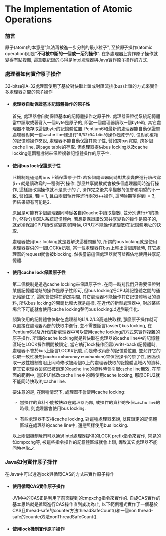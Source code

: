 # The Implementation of Atomic Operations

### 前言

原子\(atom\)的本意是"無法再被進一步分割的最小粒子", 至於原子操作\(atomic operation\)則是"**不可被中斷的一個或一系列操作**". 在多處理器上實作原子操作就變得有點複雜, 這篇要紀錄的心得是Intel處理器與Java實作原子操作的方式.

### 處理器如何實作原子操作

32-bits的IA-32處理器使用了基於對快取上鎖或對匯流排\(bus\)上鎖的方式來實作多處理器之間的原子操作

* #### 處理器自動保證基本記憶體操作的原子性

  首先, 處理器會自動保證基本的記憶體操作之原子性. 處理器保證從系統記憶體當中讀取或著寫入一個byte是原子的, 即當一個處理器讀取一個byte時, 其它處理器不能存取這個byte的記憶體位置. Pentium6和最新的處理器能自動保證單處理器對同一個cache line裡進行16/32/64 bits的操作是原子的, 但對於複雜的記憶體操作來說, 處理器不能自動保證其原子性, 譬如跨bus寬度, 跨多個cache line, 跨page table的存取. 但處理器提供bus locking以及cache locking這兩種機制來保證複雜記憶體操作的原子性.

* #### 使用bus lock保證原子性

  此機制是通過對bus上鎖保證原子性: 若多個處理器同時對共享變數進行讀改寫\(i++就是讀改寫的一種例子\)操作, 那麼共享變數就會被多個處理器同時進行操作, 這樣讀改寫操作就不是原子的了, 操作完之後共享變數的值會和期望的不一致, 譬如說, 若i = 1, 且由兩個執行序進行兩次i++操作, 這時候期望得到i = 3, 但結果卻有可能是2.

  原因是可能有多個處理器同時從各自的cache中讀取變數i, 並分別進行+1的操作, 然後分別寫入系統記憶體內. 若想要保證讀改寫共享變數的操作是原子的, 就必須保證CPU1讀改寫變數i的時候, CPU2不能操作該變數i在記憶體地址的快取.

  處理器使用bus locking就是要解決這種問題的, 所謂的bus locking就是使用處理器提供的一個LOCK\#訊號, 當一個處理器在bus上輸出這個訊號時, 其它處理器的request就會被blocking, 然後當前這個處理器就可以獨佔地使用共享記憶體.

* #### 使用cache lock保證原子性

  第二個機制是通過cache locking來保證原子性. 在同一時刻我們只需要保證對某個記憶體地址的操作是原子性即可, 但bus locking把CPU與記憶體之間的通訊給鎖住了, 這就會使得在鎖定期間, 其它處理器不能操作其它記憶體地址的資料, 所以bus locking的開銷比較大就是這樣, 在近代的新型處理器中, 對於某些場合下可能就會使用cache locking替代bus locking以達到最佳化.

  頻繁使用的記憶體會快取在處理器的L1/L2/L3高速快取裡, 那麼原子操作就可以直接在處理器內部的快取中進行, 並不需要斷言\(assert\)bus locking, 在Pentium6以及近代的新處理器中可以使用cache locking的方式來實作複雜的原子操作. 所謂的cache locking就是若快取在處理器的cache line中的記憶體區域在LOCK操作期間被鎖定, 當它執行lock操作回寫\(write-back\)記憶體時, 處理器不會於bus上斷言LOCK\#訊號, 而是修改內部的記憶體位置, 並允許它的快取一致性機制\(cache coherency mechanism\)來保證操作的原子性, 因為快取一致性機制會阻止同時修改被兩個以上的處理器快取的記憶體區域內的資料, 當其它處理器回寫已被鎖定的cache line的資料時會引起cache line無效, 在前面的範例中, 當CPU1修改cache line中的i時使用cache locking, 那麼CPU2就不能同時快取i的cache line.

  要注意的是, 在兩種情況下, 處理器不會使用cache locking:

  * 當操作的資料不能被快取在處理器內部, 或操作的資料跨多個cache line的時候, 則處理器會使用bus locking.

  * 有些處理器不支持cache locking, 對這種處理器來說, 就算鎖定的記憶體區域在處理器的cache line中, 還是照樣使用bus locking.

  以上兩個機制我們可以通過Intel處理器提供的LOCK prefix指令來實作, 常見的如cmpxchg等, 被這些指令操作的記憶體區域就會上鎖, 導致其它處理器不能同時存取之.

### Java如何實作原子操作

在Java中可以透過lock與循環CAS的方式來實作原子操作

* #### 使用循環CAS實作原子操作

  JVM中的CAS正是利用了前面提到的cmpxchg指令來實作的. 自旋CAS實作的基本思路就是循環進行CAS操作直到成功為止, 以下範例程式實作了一個基於CAS且thread-safe的counter方法threadSafeCount\(\)和一個non thread-safe的counter方法nonThreadSafeCount\(\).

* #### 使用lock機制實作原子操作



